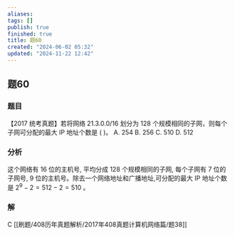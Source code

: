 ```yaml
---
aliases: 
tags: []
publish: true
finished: true
title: 题60
created: "2024-06-02 05:32"
updated: "2024-11-22 12:42"
---
```

## 题60
### 题目
【2017 统考真题】若将网络 21.3.0.0/16 划分为 128 个规模相同的子网，则每个子网可分配的最大 IP 地址个数是 ( )。
A. 254 B. 256 C. 510 D. 512
### 分析
这个网络有 16 位的主机号, 平均分成 128 个规模相同的子网, 每个子网有 7 位的子网号, 9 位的主机号。除去一个网络地址和广播地址,可分配的最大 IP 地址个数是 ${2}^{9} - 2 = {512} - 2 = {510}$ 。
### 解
C
[[刷题/408历年真题解析/2017年408真题计算机网络篇/题38]]